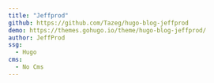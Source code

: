 ```yaml
---
title: "Jeffprod"
github: https://github.com/Tazeg/hugo-blog-jeffprod
demo: https://themes.gohugo.io/theme/hugo-blog-jeffprod/
author: JeffProd
ssg:
  - Hugo
cms:
  - No Cms
---
```


